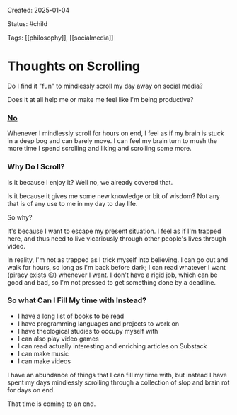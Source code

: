 Created: 2025-01-04

Status: #child 

Tags: [[philosophy]], [[socialmedia]]

# Thoughts on Scrolling

Do I find it "fun" to mindlessly scroll my day away on social media?

Does it at all help me or make me feel like I'm being productive?

### <u>No</u>

Whenever I mindlessly scroll for hours on end, I feel as if my brain is stuck in a deep bog and can barely move. I can feel my brain turn to mush the more time I spend scrolling and liking and scrolling some more. 

### Why Do I Scroll?

Is it because I enjoy it? Well no, we already covered that. 

Is it because it gives me some new knowledge or bit of wisdom? Not any that is of any use to me in my day to day life. 

So why?

It's because I want to escape my present situation. I feel as if I'm trapped here, and thus need to live vicariously through other people's lives through video. 

In reality, I'm not as trapped as I trick myself into believing. I can go out and walk for hours, so long as I'm back before dark; I can read whatever I want (piracy exists 😉) whenever I want. I don't have a rigid job, which can be good and bad, so I'm not pressed to get something done by a deadline. 

### So what Can I Fill My time with Instead?

- I have a long list of books to be read
- I have programming languages and projects to work on
- I have theological studies to occupy myself with
- I can also play video games
- I can read actually interesting and enriching articles on Substack
- I can make music
- I can make videos

I have an abundance of things that I can fill my time with, but instead I have spent my days mindlessly scrolling through a collection of slop and brain rot for days on end. 

That time is coming to an end. 